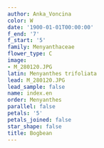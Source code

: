 ```yaml
---
author: Anka_Voncina
color: W
date: '1900-01-01T00:00:00'
f_end: '7'
f_start: '5'
family: Menyanthaceae
flower_type: C
image:
- M_280120.JPG
latin: Menyanthes trifoliata
lead: M_280120.JPG
lead_sample: false
name: index.en
order: Menyanthes
parallel: false
petals: '5'
petals_joined: false
star_shape: false
title: Bogbean
---
```


